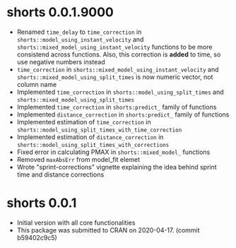 # shorts 0.0.1.9000

* Renamed `time_delay` to `time_correction` in `shorts::model_using_instant_velocity` and `shorts::mixed_model_using_instant_velocity` functions to be more consistend across functions. Also, this correction is **added** to time, so use negative numbers instead
* `time_correction` in `shorts::mixed_model_using_instant_velocity` and `shorts::mixed_model_using_split_times` is now numeric vector, not column name
* Implemented `time_correction` in `shorts::model_using_split_times` and `shorts::mixed_model_using_split_times`
* Implemented `time_correction` in `shorts:predict_` family of functions
* Implemented `distance_correction` in `shorts:predict_` family of functions
* Implemented estimation of `time_correction` in `shorts::model_using_split_times_with_time_correction`
* Implemented estimation of `distance_correction` in `shorts::model_using_split_times_with_corrections`
* Fixed error in calculating PMAX in `shorts::mixed_model_` functions
* Removed `maxAbsErr` from model_fit elemet 
* Wrote "sprint-corrections" vignette explaining the idea behind sprint time and distance corrections

# shorts 0.0.1

* Initial version with all core functionalities
* This package was submitted to CRAN on 2020-04-17. (commit b59402c9c5)  
